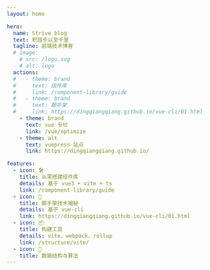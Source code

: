 ```yaml
---
layout: home

hero:
  name: Strive blog
  text: 积跬步以至千里
  tagline: 前端技术博客
  # image:
    # src: /logo.svg
    # alt: logo
  actions:
  #   - theme: brand
  #     text: 组件库
  #     link: /component-library/guide
  #   - theme: brand
  #     text: 脚手架
  #     link: https://dingqiangqiang.github.io/vue-cli/01.html
    - theme: brand
      text: vue 专栏
      link: /vue/optimize
    - theme: alt
      text: vuepress 站点
      link: https://dingqiangqiang.github.io/

features:
  - icon: 🛠️
    title: 从零搭建组件库
    details: 基于 vue3 + vite + ts
    link: /component-library/guide
  - icon: 🔩
    title: 脚手架技术揭秘 
    details: 基于 vue-cli
    link: https://dingqiangqiang.github.io/vue-cli/01.html
  - icon: 📦
    title: 构建工具
    details: vite、webpack、rollup
    link: /structure/vite/
  - icon: 📝
    title: 数据结构与算法
---
```


<style>
  :root {
    --vp-home-hero-name-color: transparent;
    --vp-home-hero-name-background: -webkit-linear-gradient(120deg, #bd34fe, #41d1ff);
    --vp-c-brand: hsl(0 85% 57%);
    --vp-c-brand-light: hsl(0 85% 70%);
    --vp-c-brand-lighter: hsl(0 85% 80%);
    --vp-c-brand-dark: hsl(0 85% 57%);
    --vp-c-brand-darker: hsl(0 85% 40%);
    --vp-home-hero-name-color: transparent;
    --vp-home-hero-name-background: -webkit-linear-gradient( 120deg, hsl(0 100% 60%), hsl(15 100% 60%) 35%, hsl(23 96% 62%) 45%, hsl(0 100% 60%) 65%, hsl(358 58% 47%) );
    --vp-home-hero-image-background-image: linear-gradient( -45deg, hsl(0 100% 60% / 80%), hsl(15 100% 60% / 80%) 40%, hsl(23 96% 62% / 80%) 45%, hsl(0 100% 60% / 80%) 60%, hsl(358 58% 47% / 80%) );
    --vp-home-hero-image-filter: blur(40px);
    --vp-c-gray-light-3: #d1d1d1;
    --vp-c-gray-light-5: #f2f2f2;
    --vp-c-gray-dark-2: #484848;
    --vp-c-gray-dark-3: #3a3a3a
  }
</style>